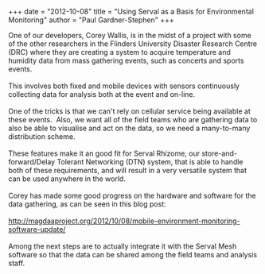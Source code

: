 +++
date = "2012-10-08"
title = "Using Serval as a Basis for Environmental Monitoring"
author = "Paul Gardner-Stephen"
+++

<div class="post-body entry-content" id="post-body-3916681083124717182" itemprop="description articleBody">
One of our developers, Corey Wallis, is in the midst of a project with some of the other researchers in the Flinders University Disaster Research Centre (DRC) where they are creating a system to acquire temperature and humidity data from mass gathering events, such as concerts and sports events. <br/>
<br/>
This involves both fixed and mobile devices with sensors continuously collecting data for analysis both at the event and on-line.<br/>
<br/>
One of the tricks is that we can't rely on cellular service being available at these events.  Also, we want all of the field teams who are gathering data to also be able to visualise and act on the data, so we need a many-to-many distribution scheme.<br/>
<br/>
These features make it an good fit for Serval Rhizome, our store-and-forward/Delay Tolerant Networking (DTN) system, that is able to handle both of these requirements, and will result in a very versatile system that can be used anywhere in the world.<br/>
<br/>
Corey has made some good progress on the hardware and software for the data gathering, as can be seen in this blog post:<br/>
<br/>
<a href="http://magdaaproject.org/2012/10/08/mobile-environment-monitoring-software-update/">http://magdaaproject.org/2012/10/08/mobile-environment-monitoring-software-update/</a><br/>
<br/>
Among the next steps are to actually integrate it with the Serval Mesh software so that the data can be shared among the field teams and analysis staff.
<div></div>
</div>